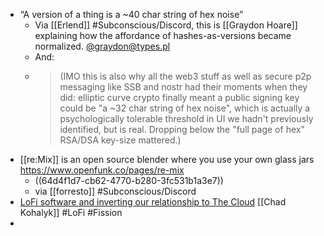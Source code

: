 - “A version of a thing is a ~40 char string of hex noise”
	- Via [[Erlend]] #Subconscious/Discord, this is [[Graydon Hoare]] explaining how the affordance of hashes-as-versions became normalized. [@graydon@types.pl](https://types.pl/@graydon/110861102851461741)
	- And:
	- > (IMO this is also why all the web3 stuff as well as secure p2p messaging like SSB and nostr had their moments when they did: elliptic curve crypto finally meant a public signing key could be "a ~32 char string of hex noise", which is actually a psychologically tolerable threshold in UI we hadn't previously identified, but is real. Dropping below the "full page of hex" RSA/DSA key-size mattered.)
- [[re:Mix]] is an open source blender where you use your own glass jars https://www.openfunk.co/pages/re-mix
	- ((64d4f1d7-cb62-4770-b280-3fc531b1a3e7))
	- via [[forresto]] #Subconscious/Discord
- [LoFi software and inverting our relationship to The Cloud](https://chadkohalyk.com/2023/08/10/lofi-software-and-inverting-our-relationship-to-the-cloud/) [[Chad Kohalyk]] #LoFi #Fission
-